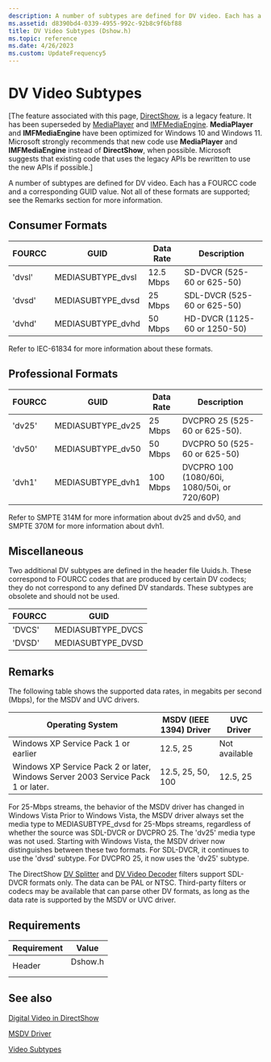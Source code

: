 ```yaml
---
description: A number of subtypes are defined for DV video. Each has a FOURCC code and a corresponding GUID value. Not all of these formats are supported; see the Remarks section for more information.
ms.assetid: d8390bd4-0339-4955-992c-92b8c9f6bf88
title: DV Video Subtypes (Dshow.h)
ms.topic: reference
ms.date: 4/26/2023
ms.custom: UpdateFrequency5
---
```


# DV Video Subtypes

\[The feature associated with this page, [DirectShow](/windows/win32/directshow/directshow), is a legacy feature. It has been superseded by [MediaPlayer](/uwp/api/Windows.Media.Playback.MediaPlayer) and [IMFMediaEngine](/windows/win32/api/mfmediaengine/nn-mfmediaengine-imfmediaengine). **MediaPlayer** and **IMFMediaEngine** have been optimized for Windows 10 and Windows 11. Microsoft strongly recommends that new code use **MediaPlayer** and **IMFMediaEngine** instead of **DirectShow**, when possible. Microsoft suggests that existing code that uses the legacy APIs be rewritten to use the new APIs if possible.\]

A number of subtypes are defined for DV video. Each has a FOURCC code and a corresponding GUID value. Not all of these formats are supported; see the Remarks section for more information.

## Consumer Formats



| FOURCC | GUID               | Data Rate | Description                  |
|--------|--------------------|-----------|------------------------------|
| 'dvsl' | MEDIASUBTYPE\_dvsl | 12.5 Mbps | SD-DVCR (525-60 or 625-50)   |
| 'dvsd' | MEDIASUBTYPE\_dvsd | 25 Mbps   | SDL-DVCR (525-60 or 625-50)  |
| 'dvhd' | MEDIASUBTYPE\_dvhd | 50 Mbps   | HD-DVCR (1125-60 or 1250-50) |



 

Refer to IEC-61834 for more information about these formats.

## Professional Formats



| FOURCC | GUID               | Data Rate | Description                                 |
|--------|--------------------|-----------|---------------------------------------------|
| 'dv25' | MEDIASUBTYPE\_dv25 | 25 Mbps   | DVCPRO 25 (525-60 or 625-50).               |
| 'dv50' | MEDIASUBTYPE\_dv50 | 50 Mbps   | DVCPRO 50 (525-60 or 625-50)                |
| 'dvh1' | MEDIASUBTYPE\_dvh1 | 100 Mbps  | DVCPRO 100 (1080/60i, 1080/50i, or 720/60P) |



 

Refer to SMPTE 314M for more information about dv25 and dv50, and SMPTE 370M for more information about dvh1.

## Miscellaneous

Two additional DV subtypes are defined in the header file Uuids.h. These correspond to FOURCC codes that are produced by certain DV codecs; they do not correspond to any defined DV standards. These subtypes are obsolete and should not be used.



| FOURCC | GUID               |
|--------|--------------------|
| 'DVCS' | MEDIASUBTYPE\_DVCS |
| 'DVSD' | MEDIASUBTYPE\_DVSD |



 

## Remarks

The following table shows the supported data rates, in megabits per second (Mbps), for the MSDV and UVC drivers.



| Operating System                                                                 | MSDV (IEEE 1394) Driver | UVC Driver    |
|----------------------------------------------------------------------------------|-------------------------|---------------|
| Windows XP Service Pack 1 or earlier                                             | 12.5, 25                | Not available |
| Windows XP Service Pack 2 or later, Windows Server 2003 Service Pack 1 or later. | 12.5, 25, 50, 100       | 12.5, 25      |



 

For 25-Mbps streams, the behavior of the MSDV driver has changed in Windows Vista Prior to Windows Vista, the MSDV driver always set the media type to MEDIASUBTYPE\_dvsd for 25-Mbps streams, regardless of whether the source was SDL-DVCR or DVCPRO 25. The 'dv25' media type was not used. Starting with Windows Vista, the MSDV driver now distinguishes between these two formats. For SDL-DVCR, it continues to use the 'dvsd' subtype. For DVCPRO 25, it now uses the 'dv25' subtype.

The DirectShow [DV Splitter](dv-splitter-filter.md) and [DV Video Decoder](dv-video-decoder-filter.md) filters support SDL-DVCR formats only. The data can be PAL or NTSC. Third-party filters or codecs may be available that can parse other DV formats, as long as the data rate is supported by the MSDV or UVC driver.

## Requirements



| Requirement | Value |
|-------------------|------------------------------------------------------------------------------------|
| Header<br/> | <dl> <dt>Dshow.h</dt> </dl> |



## See also

<dl> <dt>

[Digital Video in DirectShow](digital-video-in-directshow.md)
</dt> <dt>

[MSDV Driver](msdv-driver.md)
</dt> <dt>

[Video Subtypes](video-subtypes.md)
</dt> </dl>

 

 




